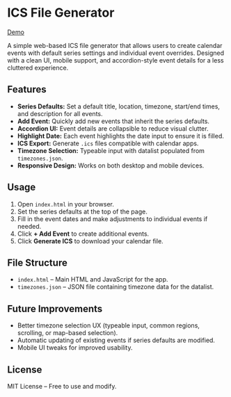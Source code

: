 # ICS File Generator

[Demo](https://icsmaker.netlify.app)

A simple web-based ICS file generator that allows users to create calendar events with default series settings and individual event overrides. Designed with a clean UI, mobile support, and accordion-style event details for a less cluttered experience.

## Features

- **Series Defaults:** Set a default title, location, timezone, start/end times, and description for all events.
- **Add Event:** Quickly add new events that inherit the series defaults.
- **Accordion UI:** Event details are collapsible to reduce visual clutter.
- **Highlight Date:** Each event highlights the date input to ensure it is filled.
- **ICS Export:** Generate `.ics` files compatible with calendar apps.
- **Timezone Selection:** Typeable input with datalist populated from `timezones.json`.
- **Responsive Design:** Works on both desktop and mobile devices.

## Usage

1. Open `index.html` in your browser.
2. Set the series defaults at the top of the page.
3. Fill in the event dates and make adjustments to individual events if needed.
4. Click **+ Add Event** to create additional events.
5. Click **Generate ICS** to download your calendar file.

## File Structure

- `index.html` – Main HTML and JavaScript for the app.
- `timezones.json` – JSON file containing timezone data for the datalist.

## Future Improvements

- Better timezone selection UX (typeable input, common regions, scrolling, or map-based selection).
- Automatic updating of existing events if series defaults are modified.
- Mobile UI tweaks for improved usability.

## License

MIT License – Free to use and modify.
